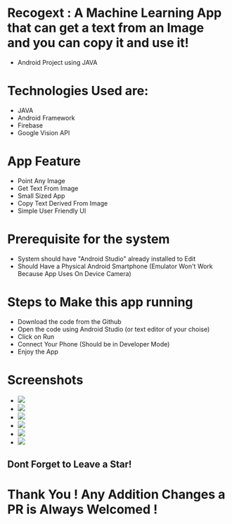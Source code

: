 # Recogext : A Machine Learning App that can get a text from an Image and you can copy it and use it!  

- Android Project using JAVA

# Technologies Used are:
- JAVA 
- Android Framework
- Firebase 
- Google Vision API 

# App Feature
- Point Any Image 
- Get Text From Image
- Small Sized App
- Copy Text Derived From Image
- Simple User Friendly UI 

# Prerequisite for the system
- System should have "Android Studio" already installed to Edit
- Should Have a Physical Android Smartphone (Emulator Won't Work Because App Uses On Device Camera)

# Steps to Make this app running 
- Download the code from the Github 
- Open the code using Android Studio (or text editor of your choise)
- Click on Run 
- Connect Your Phone (Should be in Developer Mode)
- Enjoy the App

# Screenshots
- ![](Screenshots/1.jpeg)
- ![](Screenshots/2.jpeg)
- ![](Screenshots/3.jpeg)
- ![](Screenshots/4.jpeg)
- ![](Screenshots/5.jpeg)
- ![](Screenshots/6.jpeg)

## Dont Forget to Leave a Star! 


# Thank You ! Any Addition Changes a PR is Always Welcomed ! 

